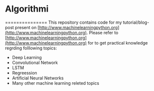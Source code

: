 # Algorithmi
===============
This repository contains code for my tutorial/blog-post  present on [http://www.machinelearningpython.org](http://www.machinelearningpython.org).
Please refer to [http://www.machinelearningpython.org](http://www.machinelearningpython.org) for to get practical knowledge regrding folllowing topics:
- Deep Learning
- Convolutional Network
- LSTM 
- Regreession
- Artificial Neural Networks
- Many other machine learning releted topics

